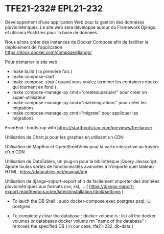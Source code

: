 # TFE21-232# EPL21-232
Développement d'une application Web pour la gestion des donnéess pluviométriques.
Le site web sera développé autour du Framework Django, et utilisera PostGres pour la base de données.

Nous allons créer des instances de Docker Compose afin de faciliter le déploiement de l'application:  
https://docs.docker.com/compose/django/

Pour démarrer le site web : 

- make build ( la première fois )
- make compose-start
- make compose-stop ( quand vous voulez terminer les containers docker qui tournent en fond )
- make compose-manage-py cmd="createsuperuser" pour créer un super-utilisateur
- make compose-manage-py cmd="makemigrations" pour créer les migrations
- make compose-manage-py cmd="migrate" pour appliquer les migrations

FrontEnd : bootstrap with https://startbootstrap.com/previews/freelancer

Utilisation de Chart.js pour les graphes en utilisant un CDN 

Utilisation de MapBox et OpenStreetView pour la varte interactive au travers d'un CDN

Utilisation de DataTables, un plug-in pour la bibliothèque jQuery Javascript. Ajoute toutes sortes de fonctionnalités avancées à n'importe quel tableau HTML.
https://datatables.net/manual/api

Utilisation de django-import-export afin de facilement importer des données pluviométriques aux formats csv, xsl, ... ( https://django-import-export.readthedocs.io/en/latest/installation.html#settings )

- To lauch the DB Shell :
  sudo docker-compose exec postgres psql -U postgres

- To completely clear the database :
docker volume ls : list all the docker volumes or databases
docker volume rm "name of the database" : removes the specified DB ( in our case, tfe21-232_db-data ) 
